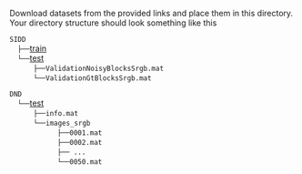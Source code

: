 Download datasets from the provided links and place them in this directory. Your directory structure should look something like this

`SIDD` <br/>
  `├──`[train](https://www.eecs.yorku.ca/~kamel/sidd/dataset.php) <br/>
  `└──`[test](https://www.eecs.yorku.ca/~kamel/sidd/benchmark.php) <br/>
      `├──ValidationNoisyBlocksSrgb.mat` <br/>
      `└──ValidationGtBlocksSrgb.mat`

`DND` <br/>
  `└──`[test](https://noise.visinf.tu-darmstadt.de/downloads/) <br/>
      `├──info.mat` <br/>
      `└──images_srgb` <br/>
            `├──0001.mat` <br/>
            `├──0002.mat` <br/>
            `├── ...    ` <br/>
            `└──0050.mat`
